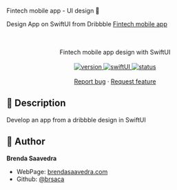 Fintech mobile app - UI design 👋

Design App on SwiftUI from Dribbble [Fintech mobile app]([https://dribbble.com/shots/20954526-Habit-tracker-app](https://dribbble.com/shots/22589511-Fintech-mobile-app?utm_source=Clipboard_Shot&utm_campaign=anastasia-tino&utm_content=Fintech%20mobile%20app&utm_medium=Social_Share&utm_source=Clipboard_Shot&utm_campaign=anastasia-tino&utm_content=Fintech%20mobile%20app&utm_medium=Social_Share))
<p align="center">
<a href="#"><!--
<img src="images/" align="center" width=50%> -->
</a> 
<br><br>
     Fintech mobile app design with SwiftUI
    <br><br>
  <a href="#">
    <img alt="version" src="https://img.shields.io/badge/Version-v1.0-red.svg" />
  </a>
  <a href="#">
    <img alt="swiftUI" src="https://img.shields.io/badge/SwiftUI-17-blue.svg" />
  </a>
  <a href="#">
    <img alt="status" src="https://img.shields.io/badge/status-yellow-inprogress.svg" />
  </a>
  <br>
    <br>
    <a href="https://github.com/brsaca/FintechUI/issues/new">Report bug</a>
    ·
    <a href="https://github.com/brsaca/FintechUI/issues/new">Request feature</a>
</p>

## 📝 Description
Develop an app from a dribbble design in SwiftUI

## 👤 Author

**Brenda Saavedra**

- WebPage: [brendasaavedra.com](http://brendasaavedra.com)
- Github: [@brsaca](https://github.com/brsaca/)
